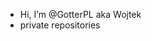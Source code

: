 - Hi, I’m @GotterPL aka Wojtek
- private repositories


<!-- - 👀 I’m interested in all sort of things
- 🌱 I’m currently excited
- 💞️ I’m looking to collaborate -
- 📫 How to reach me - gotter1985@protonmail.com -->

<!---
GotterPL/GotterPL is a ✨ special ✨ repository because its `README.md` (this file) appears on your GitHub profile.
You can click the Preview link to take a look at your changes.
--->
